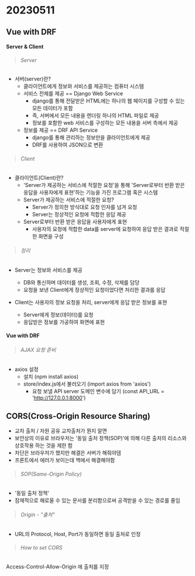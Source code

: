 # 20230511

## Vue with DRF

#### Server & Client

> ###### Server

- 서버(server)란?
  - 클라이언트에게 정보와 서비스를 제공하는 컴퓨터 시스템
  - 서비스 전체를 제공 == Django Web Service
    - django를 통해 전달받은 HTML에는 하나의 웹 페이지를 구성할 수 있는 모든 데이터가 포함
    - 즉, 서버에서 모든 내용을 렌더링 하나의 HTML 파일로 제공
    - 정보를 포함한 web 서비스를 구성하는 모든 내용을 서버 측에서 제공
  - 정보를 제공 == DRF API Service
    - django를 통해 관리하는 정보만을 클라이언트에게 제공
    - DRF를 사용하여 JSON으로 변환

> ###### Client

- 클라이언트(Client)란?
  - 'Server가 제공하는 서비스에 적절한 요청'을 통해 
    'Server로부터 반환 받은 응답을 사용자에게 표현'하는 기능을 가진 프로그램 혹은 시스템
  - Server가 제공하는 서비스에 적절한 요청?
    - Server가 정의한 방식대로 요청 인자를 넘겨 요청
    - Server는 정상적인 요청에 적합한 응답 제공
  - Server로부터 반환 받은 응답을 사용자에게 표현
    - 사용자의 요청에 적합한 data를 server에 요청하여 응답 받은 결과로 적절한 화면을 구성

> ###### 정리

- Server는 정보와 서비스를 제공
  - DB와 통신하며 데이터를 생성, 조회, 수정, 삭제를 담당
  - 요청을 보낸 Client에게 정상적인 요청이었다면 처리한 결과를 응답

- Client는 사용자의 정보 요청을 처리, server에게 응답 받은 정보를 표현
  - Server에게 정보(데이터)를 요청
  - 응답받은 정보를 가공하여 화면에 표현


#### Vue with DRF

> ###### AJAX 요청 준비

- axios 설정
  - 설치 (npm install axios)
  - store/index.js에서 불러오기 (import axios from 'axios')
    - 요청 보낼 API server 도메인 변수에 담기 (const API_URL = 'http://127.0.0.1:8000')

## CORS(Cross-Origin Resource Sharing)
  - 교차 출처 / 자원 공유        교차출처가 뭔지 알면
- 보안상의 이유로 브라우저는 '동일 출처 정책(SOP)'에 의해 다른 출처의 리소스와 상호작용 하는 것을 제한 함
- 차단은 브라우저가 했지만 해결은 서버가 해줘야댐
- 프론트에서 에러가 보이는데 백에서 해결해야함

> ###### SOP(Same-Origin Policy)

- '동일 출처 정책'
- 잠재적으로 해로울 수 있는 문서를 분리함으로써 공격받을 수 있는 경로를 줄임

> ###### Origin - "출처"

- URL의 Protocol, Host, Port가 동일하면 동일 출처로 인정

> ###### How to set CORS

Access-Control-Allow-Origin 에 출처를 지정